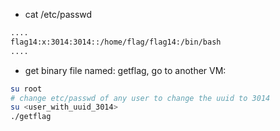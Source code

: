 - cat /etc/passwd

```bash
....
flag14:x:3014:3014::/home/flag/flag14:/bin/bash
....
```
- get binary file named: getflag, go to another VM:

```bash
su root
# change etc/passwd of any user to change the uuid to 3014
su <user_with_uuid_3014>
./getflag
```